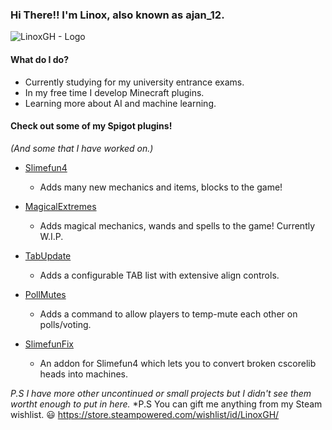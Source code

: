 ### Hi There!! I'm Linox, also known as ajan_12.

![LinoxGH - Logo](LogoD.png)

#### What do I do?
- Currently studying for my university entrance exams.
- In my free time I develop Minecraft plugins.
- Learning more about AI and machine learning.

#### Check out some of my Spigot plugins!
*(And some that I have worked on.)*
- [Slimefun4](https://github.com/TheBusyBiscuit/Slimefun4)
	- Adds many new mechanics and items, blocks to the game!
	
- [MagicalExtremes](https://github.com/LinoxGH/MagicalExtremes)
	- Adds magical mechanics, wands and spells to the game! Currently W.I.P.
	
- [TabUpdate](https://github.com/LinoxGH/TabUpdate)
	- Adds a configurable TAB list with extensive align controls.
	
- [PollMutes](https://github.com/LinoxGH/PollMutes)
	- Adds a command to allow players to temp-mute each other on polls/voting.
	
- [SlimefunFix](https://github.com/LinoxGH/SlimefunFix)
	- An addon for Slimefun4 which lets you to convert broken cscorelib heads into machines.
	
*P.S I have more other uncontinued or small projects but I didn't see them wortht enough to put in here.*
*P.S You can gift me anything from my Steam wishlist. :smiley: https://store.steampowered.com/wishlist/id/LinoxGH/
